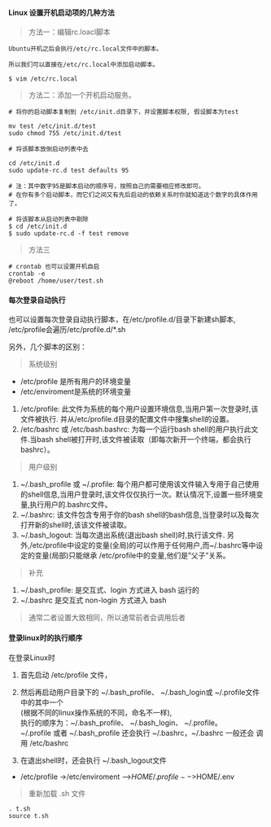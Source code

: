 #### Linux 设置开机启动项的几种方法

> 方法一：编辑rc.loacl脚本

```
Ubuntu开机之后会执行/etc/rc.local文件中的脚本。

所以我们可以直接在/etc/rc.local中添加启动脚本。

$ vim /etc/rc.local
```

> 方法二：添加一个开机启动服务。

```
# 将你的启动脚本复制到 /etc/init.d目录下，并设置脚本权限, 假设脚本为test

mv test /etc/init.d/test
sudo chmod 755 /etc/init.d/test

# 将该脚本放倒启动列表中去

cd /etc/init.d
sudo update-rc.d test defaults 95

# 注：其中数字95是脚本启动的顺序号，按照自己的需要相应修改即可。
# 在你有多个启动脚本，而它们之间又有先后启动的依赖关系时你就知道这个数字的具体作用了。

# 将该脚本从启动列表中剔除
$ cd /etc/init.d
$ sudo update-rc.d -f test remove
```

> 方法三

```
# crontab 也可以设置开机自启
crontab -e 
@reboot /home/user/test.sh
```


#### 每次登录自动执行

也可以设置每次登录自动执行脚本，在/etc/profile.d/目录下新建sh脚本,  
/etc/profile会遍历/etc/profile.d/*.sh

另外，几个脚本的区别： 

> 系统级别

* /etc/profile 是所有用户的环境变量
* /etc/enviroment是系统的环境变量

1. /etc/profile: 此文件为系统的每个用户设置环境信息,当用户第一次登录时,该文件被执行. 并从/etc/profile.d目录的配置文件中搜集shell的设置。
2. /etc/bashrc 或 /etc/bash.bashrc: 为每一个运行bash shell的用户执行此文件.当bash shell被打开时,该文件被读取（即每次新开一个终端，都会执行bashrc）。

> 用户级别

1. \~/.bash_profile 或 ~/.profile: 每个用户都可使用该文件输入专用于自己使用的shell信息,当用户登录时,该文件仅仅执行一次。默认情况下,设置一些环境变量,执行用户的.bashrc文件。
2. \~/.bashrc: 该文件包含专用于你的bash shell的bash信息,当登录时以及每次打开新的shell时,该该文件被读取。
3. \~/.bash_logout: 当每次退出系统(退出bash shell)时,执行该文件. 另外,/etc/profile中设定的变量(全局)的可以作用于任何用户,而\~/.bashrc等中设定的变量(局部)只能继承 /etc/profile中的变量,他们是”父子”关系。

> 补充

1. \~/.bash_profile: 是交互式、login 方式进入 bash 运行的
2. \~/.bashrc 是交互式 non-login 方式进入 bash 
> 通常二者设置大致相同，所以通常前者会调用后者

#### 登录linux时的执行顺序

在登录Linux时

1. 首先启动 /etc/profile 文件，

2. 然后再启动用户目录下的 \~/.bash_profile、 \~/.bash_login或 \~/.profile文件中的其中一个  
(根据不同的linux操作系统的不同，命名不一样),  
执行的顺序为：\~/.bash_profile、 \~/.bash_login、 \~/.profile。  
\~/.profile 或者 \~/.bash_profile 还会执行 \~/.bashrc，\~/.bashrc 一般还会 调用 /etc/bashrc

3. 在退出shell时，还会执行 \~/.bash_logout文件

* /etc/profile ->/etc/enviroment -->$HOME/.profile -->$HOME/.env

> 重新加载 .sh 文件

```
. t.sh
source t.sh
```
